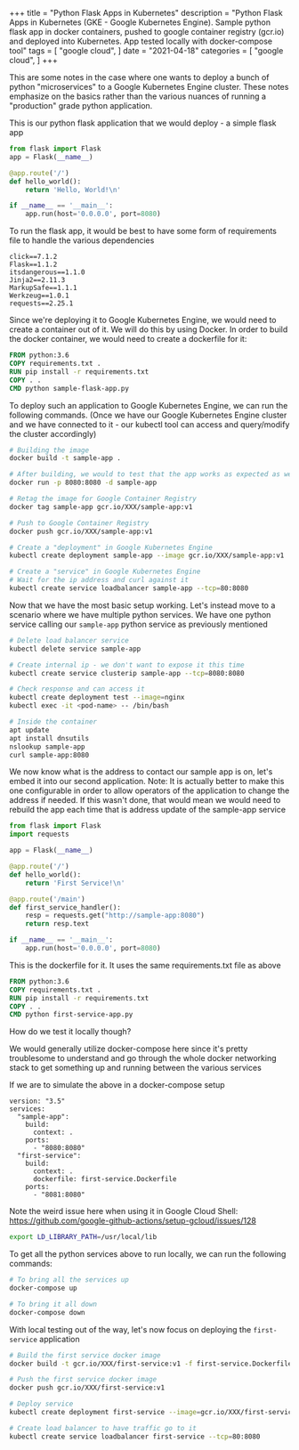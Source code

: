 +++
title = "Python Flask Apps in Kubernetes"
description = "Python Flask Apps in Kubernetes (GKE - Google Kubernetes Engine). Sample python flask app in docker containers, pushed to google container registry (gcr.io) and deployed into Kubernetes. App tested locally with docker-compose tool"
tags = [
    "google cloud",
]
date = "2021-04-18"
categories = [
    "google cloud",
]
+++

This are some notes in the case where one wants to deploy a bunch of python "microservices" to a Google Kubernetes Engine cluster. These notes emphasize on the basics rather than the various nuances of running a "production" grade python application.

This is our python flask application that we would deploy - a simple flask app

```python
from flask import Flask
app = Flask(__name__)

@app.route('/')
def hello_world():
    return 'Hello, World!\n'

if __name__ == '__main__':
    app.run(host='0.0.0.0', port=8080)
```

To run the flask app, it would be best to have some form of requirements file to handle the various dependencies

```
click==7.1.2
Flask==1.1.2
itsdangerous==1.1.0
Jinja2==2.11.3
MarkupSafe==1.1.1
Werkzeug==1.0.1
requests==2.25.1
```

Since we're deploying it to Google Kubernetes Engine, we would need to create a container out of it. We will do this by using Docker. In order to build the docker container, we would need to create a dockerfile for it:

```Dockerfile
FROM python:3.6
COPY requirements.txt .
RUN pip install -r requirements.txt
COPY . .
CMD python sample-flask-app.py
```

To deploy such an application to Google Kubernetes Engine, we can run the following commands. (Once we have our Google Kubernetes Engine cluster and we have connected to it - our kubectl tool can access and query/modify the cluster accordingly)

```bash
# Building the image
docker build -t sample-app .

# After building, we would to test that the app works as expected as well
docker run -p 8080:8080 -d sample-app 

# Retag the image for Google Container Registry
docker tag sample-app gcr.io/XXX/sample-app:v1

# Push to Google Container Registry
docker push gcr.io/XXX/sample-app:v1

# Create a "deployment" in Google Kubernetes Engine
kubectl create deployment sample-app --image gcr.io/XXX/sample-app:v1

# Create a "service" in Google Kubernetes Engine
# Wait for the ip address and curl against it
kubectl create service loadbalancer sample-app --tcp=80:8080
```

Now that we have the most basic setup working. Let's instead move to a scenario where we have multiple python services. We have one python service calling our `sample-app` python service as previously mentioned

```bash
# Delete load balancer service
kubectl delete service sample-app

# Create internal ip - we don't want to expose it this time
kubectl create service clusterip sample-app --tcp=8080:8080

# Check response and can access it
kubectl create deployment test --image=nginx
kubectl exec -it <pod-name> -- /bin/bash

# Inside the container
apt update
apt install dnsutils
nslookup sample-app
curl sample-app:8080
```

We now know what is the address to contact our sample app is on, let's embed it into our second application. Note: It is actually better to make this one configurable in order to allow operators of the application to change the address if needed. If this wasn't done, that would mean we would need to rebuild the app each time that is address update of the sample-app service


```python
from flask import Flask
import requests

app = Flask(__name__)

@app.route('/')
def hello_world():
    return 'First Service!\n'

@app.route('/main')
def first_service_handler():
    resp = requests.get("http://sample-app:8080")
    return resp.text

if __name__ == '__main__':
    app.run(host='0.0.0.0', port=8080)
```

This is the dockerfile for it. It uses the same requirements.txt file as above

```Dockerfile
FROM python:3.6
COPY requirements.txt .
RUN pip install -r requirements.txt
COPY . .
CMD python first-service-app.py
```

How do we test it locally though?

We would generally utilize docker-compose here since it's pretty troublesome to understand and go through the whole docker networking stack to get something up and running between the various services

If we are to simulate the above in a docker-compose setup

```docker-compose
version: "3.5"
services:
  "sample-app":
    build:
      context: .
    ports:
      - "8080:8080"
  "first-service":
    build: 
      context: .
      dockerfile: first-service.Dockerfile
    ports:
      - "8081:8080"
```

Note the weird issue here when using it in Google Cloud Shell: https://github.com/google-github-actions/setup-gcloud/issues/128

```bash
export LD_LIBRARY_PATH=/usr/local/lib
```

To get all the python services above to run locally, we can run the following commands:

```bash
# To bring all the services up
docker-compose up

# To bring it all down
docker-compose down
```

With local testing out of the way, let's now focus on deploying the `first-service` application

```bash
# Build the first service docker image
docker build -t gcr.io/XXX/first-service:v1 -f first-service.Dockerfile .

# Push the first service docker image
docker push gcr.io/XXX/first-service:v1

# Deploy service
kubectl create deployment first-service --image=gcr.io/XXX/first-service:v1

# Create load balancer to have traffic go to it
kubectl create service loadbalancer first-service --tcp=80:8080
```